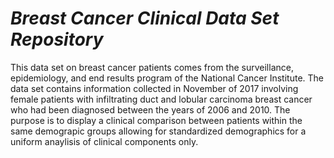 # *Breast Cancer Clinical Data Set Repository*
This data set on breast cancer patients comes from the surveillance, epidemiology, and end results program of the National Cancer Institute. The data set contains information collected in November of 2017 involving female patients with infiltrating duct and lobular carcinoma breast cancer who had been diagnosed between the years of 2006 and 2010. 
The purpose is to display a clinical comparison between patients within the same demograpic groups allowing for standardized demographics for a uniform anaylisis of clinical components only.  
